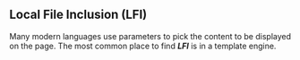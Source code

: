 ## Local File Inclusion (LFI)
Many modern languages use parameters to pick the content to be displayed on the page.
The most common place to find ***LFI*** is in a template engine.